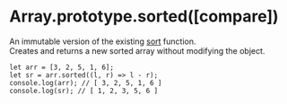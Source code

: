 # Array.prototype.sorted([compare])

An immutable version of the existing [sort](https://developer.mozilla.org/docs/Web/JavaScript/Reference/Global_Objects/Array/sort) function.  
Creates and returns a new sorted array without modifying the object.

```
let arr = [3, 2, 5, 1, 6];
let sr = arr.sorted((l, r) => l - r);
console.log(arr); // [ 3, 2, 5, 1, 6 ]
console.log(sr); // [ 1, 2, 3, 5, 6 ]
```
